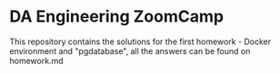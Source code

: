 # DA Engineering ZoomCamp

This repository contains the solutions for the first homework - Docker environment and "pgdatabase",
all the answers can be found on homework.md
